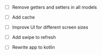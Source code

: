 - [ ] Remove getters and setters in all models
- [ ] Add cache
- [ ] Improve UI for different screen sizes
- [ ] Add swipe to refresh
- [ ] Rewrite app to kotlin

